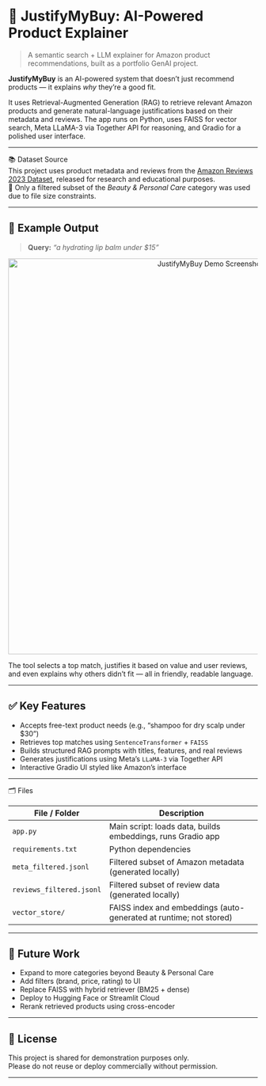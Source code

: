 # 🛒 JustifyMyBuy: AI-Powered Product Explainer

> A semantic search + LLM explainer for Amazon product recommendations, built as a portfolio GenAI project.

**JustifyMyBuy** is an AI-powered system that doesn’t just recommend products — it explains *why* they’re a good fit.

It uses Retrieval-Augmented Generation (RAG) to retrieve relevant Amazon products and generate natural-language justifications based on their metadata and reviews. The app runs on Python, uses FAISS for vector search, Meta LLaMA-3 via Together API for reasoning, and Gradio for a polished user interface.

---

📚 Dataset Source  
This project uses product metadata and reviews from the [Amazon Reviews 2023 Dataset](https://amazon-reviews-2023.github.io), released for research and educational purposes.  
🔹 Only a filtered subset of the *Beauty & Personal Care* category was used due to file size constraints.

---

## 📸 Example Output

> **Query:** _“a hydrating lip balm under $15”_

<p align="center">
  <img src="Screenshot 2025-06-30 at 6.39.30 PM.png" alt="JustifyMyBuy Demo Screenshot" width="800"/>
</p>

The tool selects a top match, justifies it based on value and user reviews, and even explains why others didn’t fit — all in friendly, readable language.

---

## ✅ Key Features

- Accepts free-text product needs (e.g., “shampoo for dry scalp under $30”)
- Retrieves top matches using `SentenceTransformer` + `FAISS`
- Builds structured RAG prompts with titles, features, and real reviews
- Generates justifications using Meta’s `LLaMA-3` via Together API
- Interactive Gradio UI styled like Amazon’s interface

---

🗂️ Files

| File / Folder                     | Description                                                       |
|----------------------------------|-------------------------------------------------------------------|
| `app.py`                         | Main script: loads data, builds embeddings, runs Gradio app       |
| `requirements.txt`              | Python dependencies                                                |
| `meta_filtered.jsonl`           | Filtered subset of Amazon metadata (generated locally)             |
| `reviews_filtered.jsonl`        | Filtered subset of review data (generated locally)                 |
| `vector_store/`                 | FAISS index and embeddings (auto-generated at runtime; not stored) |

---

## 🧠 Future Work

- Expand to more categories beyond Beauty & Personal Care
- Add filters (brand, price, rating) to UI
- Replace FAISS with hybrid retriever (BM25 + dense)
- Deploy to Hugging Face or Streamlit Cloud
- Rerank retrieved products using cross-encoder

---

## 📜 License

This project is shared for demonstration purposes only.  
Please do not reuse or deploy commercially without permission.

---

